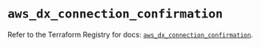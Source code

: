 # `aws_dx_connection_confirmation`

Refer to the Terraform Registry for docs: [`aws_dx_connection_confirmation`](https://registry.terraform.io/providers/hashicorp/aws/6.5.0/docs/resources/dx_connection_confirmation).
